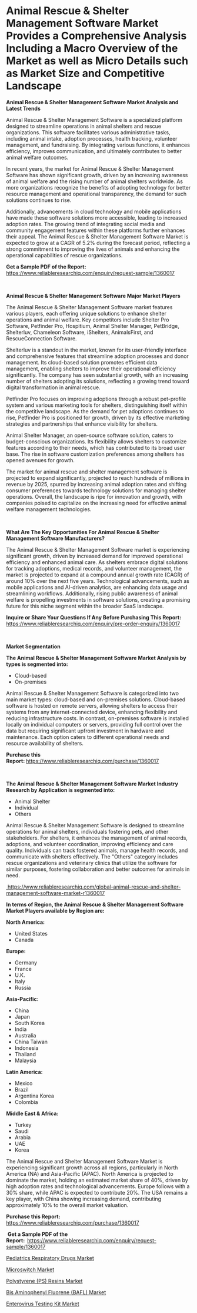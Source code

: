 <p><h1>Animal Rescue & Shelter Management Software Market Provides a Comprehensive Analysis Including a Macro Overview of the Market as well as Micro Details such as Market Size and Competitive Landscape</h1></p><p><strong>Animal Rescue & Shelter Management Software Market Analysis and Latest Trends</strong></p>
<p><p>Animal Rescue & Shelter Management Software is a specialized platform designed to streamline operations in animal shelters and rescue organizations. This software facilitates various administrative tasks, including animal intake, adoption processes, health tracking, volunteer management, and fundraising. By integrating various functions, it enhances efficiency, improves communication, and ultimately contributes to better animal welfare outcomes.</p><p>In recent years, the market for Animal Rescue & Shelter Management Software has shown significant growth, driven by an increasing awareness of animal welfare and the rising number of animal shelters worldwide. As more organizations recognize the benefits of adopting technology for better resource management and operational transparency, the demand for such solutions continues to rise.</p><p>Additionally, advancements in cloud technology and mobile applications have made these software solutions more accessible, leading to increased adoption rates. The growing trend of integrating social media and community engagement features within these platforms further enhances their appeal. The Animal Rescue & Shelter Management Software Market is expected to grow at a CAGR of 5.2% during the forecast period, reflecting a strong commitment to improving the lives of animals and enhancing the operational capabilities of rescue organizations.</p></p>
<p><strong>Get a Sample PDF of the Report:&nbsp;</strong> <a href="https://www.reliableresearchiq.com/enquiry/request-sample/1360017">https://www.reliableresearchiq.com/enquiry/request-sample/1360017</a></p>
<p>&nbsp;</p>
<p><strong>Animal Rescue & Shelter Management Software Major Market Players</strong></p>
<p><p>The Animal Rescue & Shelter Management Software market features various players, each offering unique solutions to enhance shelter operations and animal welfare. Key competitors include Shelter Pro Software, Petfinder Pro, Hospitium, Animal Shelter Manager, PetBridge, Shelterluv, Chameleon Software, iShelters, AnimalsFirst, and RescueConnection Software.</p><p>Shelterluv is a standout in the market, known for its user-friendly interface and comprehensive features that streamline adoption processes and donor management. Its cloud-based solution promotes efficient data management, enabling shelters to improve their operational efficiency significantly. The company has seen substantial growth, with an increasing number of shelters adopting its solutions, reflecting a growing trend toward digital transformation in animal rescue.</p><p>Petfinder Pro focuses on improving adoptions through a robust pet-profile system and various marketing tools for shelters, distinguishing itself within the competitive landscape. As the demand for pet adoptions continues to rise, Petfinder Pro is positioned for growth, driven by its effective marketing strategies and partnerships that enhance visibility for shelters.</p><p>Animal Shelter Manager, an open-source software solution, caters to budget-conscious organizations. Its flexibility allows shelters to customize features according to their needs, which has contributed to its broad user base. The rise in software customization preferences among shelters has opened avenues for growth.</p><p>The market for animal rescue and shelter management software is projected to expand significantly, projected to reach hundreds of millions in revenue by 2025, spurred by increasing animal adoption rates and shifting consumer preferences towards technology solutions for managing shelter operations. Overall, the landscape is ripe for innovation and growth, with companies poised to capitalize on the increasing need for effective animal welfare management technologies.</p></p>
<p>&nbsp;</p>
<p><strong>What Are The Key Opportunities For Animal Rescue & Shelter Management Software Manufacturers?</strong></p>
<p><p>The Animal Rescue & Shelter Management Software market is experiencing significant growth, driven by increased demand for improved operational efficiency and enhanced animal care. As shelters embrace digital solutions for tracking adoptions, medical records, and volunteer management, the market is projected to expand at a compound annual growth rate (CAGR) of around 10% over the next five years. Technological advancements, such as mobile applications and AI-driven analytics, are enhancing data usage and streamlining workflows. Additionally, rising public awareness of animal welfare is propelling investments in software solutions, creating a promising future for this niche segment within the broader SaaS landscape.</p></p>
<p><strong>Inquire or Share Your Questions If Any Before Purchasing This Report:</strong> <a href="https://www.reliableresearchiq.com/enquiry/pre-order-enquiry/1360017">https://www.reliableresearchiq.com/enquiry/pre-order-enquiry/1360017</a></p>
<p>&nbsp;</p>
<p><strong>Market Segmentation</strong></p>
<p><strong>The Animal Rescue & Shelter Management Software Market Analysis by types is segmented into:</strong></p>
<p><ul><li>Cloud-based</li><li>On-premises</li></ul></p>
<p><p>Animal Rescue & Shelter Management Software is categorized into two main market types: cloud-based and on-premises solutions. Cloud-based software is hosted on remote servers, allowing shelters to access their systems from any internet-connected device, enhancing flexibility and reducing infrastructure costs. In contrast, on-premises software is installed locally on individual computers or servers, providing full control over the data but requiring significant upfront investment in hardware and maintenance. Each option caters to different operational needs and resource availability of shelters.</p></p>
<p><strong>Purchase this Report:&nbsp;</strong><a href="https://www.reliableresearchiq.com/purchase/1360017">https://www.reliableresearchiq.com/purchase/1360017</a></p>
<p>&nbsp;</p>
<p><strong>The Animal Rescue & Shelter Management Software Market Industry Research by Application is segmented into:</strong></p>
<p><ul><li>Animal Shelter</li><li>Individual</li><li>Others</li></ul></p>
<p><p>Animal Rescue & Shelter Management Software is designed to streamline operations for animal shelters, individuals fostering pets, and other stakeholders. For shelters, it enhances the management of animal records, adoptions, and volunteer coordination, improving efficiency and care quality. Individuals can track fostered animals, manage health records, and communicate with shelters effectively. The "Others" category includes rescue organizations and veterinary clinics that utilize the software for similar purposes, fostering collaboration and better outcomes for animals in need.</p></p>
<p><a href="https://www.reliableresearchiq.com/global-animal-rescue-and-shelter-management-software-market-r1360017">&nbsp;https://www.reliableresearchiq.com/global-animal-rescue-and-shelter-management-software-market-r1360017</a></p>
<p><strong>In terms of Region, the Animal Rescue & Shelter Management Software Market Players available by Region are:</strong></p>
<p>
    <p> <strong> North America: </strong>
        <ul>
            <li>United States</li>
            <li>Canada</li>
        </ul>
        </p> 
    <p> <strong> Europe: </strong>
        <ul>
            <li>Germany</li>
            <li>France</li>
            <li>U.K.</li>
            <li>Italy</li>
            <li>Russia</li>
        </ul>
        </p> 
    <p> <strong> Asia-Pacific: </strong>
        <ul>
            <li>China</li>
            <li>Japan</li>
            <li>South Korea</li>
            <li>India</li>
            <li>Australia</li>
            <li>China Taiwan</li>
            <li>Indonesia</li>
            <li>Thailand</li>
            <li>Malaysia</li>
        </ul>
        </p> 
    <p> <strong> Latin America: </strong>
        <ul>
            <li>Mexico</li>
            <li>Brazil</li>
            <li>Argentina Korea</li>
            <li>Colombia</li>
        </ul>
        </p> 
    <p> <strong> Middle East & Africa: </strong>
        <ul>
            <li>Turkey</li>
            <li>Saudi</li>
            <li>Arabia</li>
            <li>UAE</li>
            <li>Korea</li>
        </ul>
    </p>
    </p>
<p><p>The Animal Rescue and Shelter Management Software Market is experiencing significant growth across all regions, particularly in North America (NA) and Asia-Pacific (APAC). North America is projected to dominate the market, holding an estimated market share of 40%, driven by high adoption rates and technological advancements. Europe follows with a 30% share, while APAC is expected to contribute 20%. The USA remains a key player, with China showing increasing demand, contributing approximately 10% to the overall market valuation.</p></p>
<p><strong>Purchase this Report: </strong><a href="https://www.reliableresearchiq.com/purchase/1360017">https://www.reliableresearchiq.com/purchase/1360017</a></p>
<p>&nbsp;<strong>Get a Sample PDF of the Report:&nbsp;&nbsp;</strong><a href="https://www.reliableresearchiq.com/enquiry/request-sample/1360017">https://www.reliableresearchiq.com/enquiry/request-sample/1360017</a></p>
<p><strong></strong></p>
<p><p><a href="https://github.com/Alanbrewer218/Market-Research-Report-List-1/blob/main/pediatrics-respiratory-drugs-market.md">Pediatrics Respiratory Drugs Market</a></p><p><a href="https://www.linkedin.com/pulse/global-microswitch-market-opportunities-forecast-period-cfipc?trackingId=hwCbE64hQVi4Nmn%2BQMnMkA%3D%3D">Microswitch Market</a></p><p><a href="https://issuu.com/reportprime-2/docs/polystyrene-ps-resins-market-size-2_b558c7743aebbd">Polystyrene (PS) Resins Market</a></p><p><a href="https://issuu.com/reportprime-2/docs/bis-aminophenyl-fluorene-bafl-marke_442d93a64049f4">Bis Aminophenyl Fluorene (BAFL) Market</a></p><p><a href="https://github.com/kaufmannDavid16/Market-Research-Report-List-1/blob/main/enterovirus-testing-kit-market.md">Enterovirus Testing Kit Market</a></p></p>